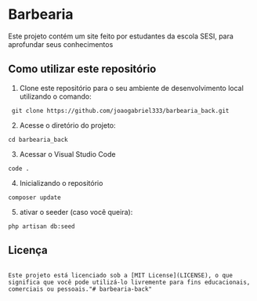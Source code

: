 # Barbearia

Este projeto contém um site feito por estudantes da escola SESI, para aprofundar seus conhecimentos

## Como utilizar este repositório

1. Clone este repositório para o seu ambiente de desenvolvimento local utilizando o comando:
```
 git clone https://github.com/joaogabriel333/barbearia_back.git
 ```

2. Acesse o diretório do projeto:
```
cd barbearia_back
```

3. Acessar o Visual Studio Code
```
code .
```

4. Inicializando o repositório
```
composer update
```

5. ativar o seeder (caso você queira):
```
php artisan db:seed
```

## Licença
```

Este projeto está licenciado sob a [MIT License](LICENSE), o que significa que você pode utilizá-lo livremente para fins educacionais, comerciais ou pessoais."# barbearia-back" 

